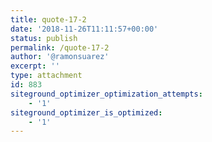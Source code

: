 ```yaml
---
title: quote-17-2
date: '2018-11-26T11:11:57+00:00'
status: publish
permalink: /quote-17-2
author: '@ramonsuarez'
excerpt: ''
type: attachment
id: 883
siteground_optimizer_optimization_attempts:
    - '1'
siteground_optimizer_is_optimized:
    - '1'
---
```

<!DOCTYPE html PUBLIC "-//W3C//DTD HTML 4.0 Transitional//EN" "http://www.w3.org/TR/REC-html40/loose.dtd">
<?xml encoding="UTF-8">
